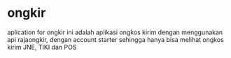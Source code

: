 # ongkir
aplication for ongkir
ini adalah aplikasi ongkos kirim dengan menggunakan api rajaongkir, dengan account starter sehingga hanya bisa melihat ongkos kirim JNE, TIKI dan POS

